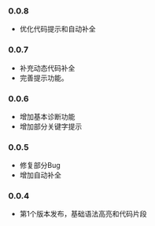 ### 0.0.8
- 优化代码提示和自动补全

### 0.0.7
- 补充动态代码补全
- 完善提示功能。

### 0.0.6
- 增加基本诊断功能
- 增加部分关键字提示

### 0.0.5
- 修复部分Bug
- 增加自动补全

### 0.0.4
- 第1个版本发布，基础语法高亮和代码片段

